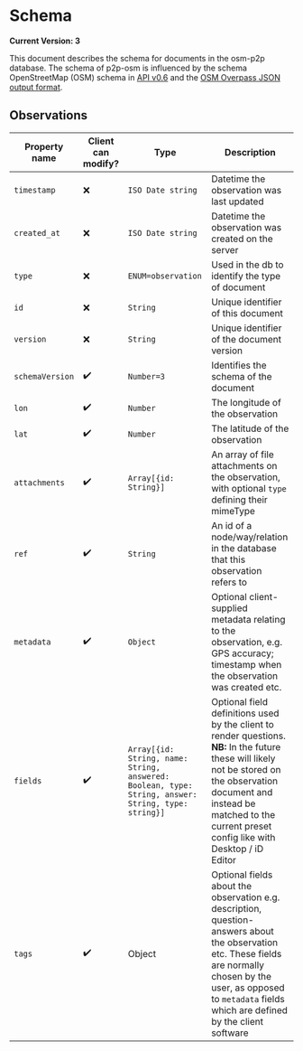 # Schema

**Current Version: 3**

This document describes the schema for documents in the osm-p2p database. The schema of p2p-osm is influenced by the schema OpenStreetMap (OSM) schema in [API v0.6](https://wiki.openstreetmap.org/wiki/API_v0.6) and the [OSM Overpass JSON output format](https://overpass-api.de/output_formats.html).

## Observations

| Property name | Client can modify? | Type | Description |
|---------------|--------------------|------|-------------|
| `timestamp`   |❌| `ISO Date string` | Datetime the observation was last updated |
| `created_at`  |❌| `ISO Date string` | Datetime the observation was created on the server |
| `type`        |❌| `ENUM=observation` | Used in the db to identify the type of document |
| `id`          |❌| `String` | Unique identifier of this document |
| `version`     |❌| `String` | Unique identifier of the document version |
| `schemaVersion` |✔️| `Number=3` | Identifies the schema of the document |
| `lon` |✔️| `Number` | The longitude of the observation |
| `lat` |✔️| `Number` | The latitude of the observation |
| `attachments` |✔️| `Array[{id: String}]` | An array of file attachments on the observation, with optional `type` defining their mimeType |
| `ref` |✔️| `String` | An id of a node/way/relation in the database that this observation refers to |
| `metadata` |✔️| `Object` | Optional client-supplied metadata relating to the observation, e.g. GPS accuracy; timestamp when the observation was created etc. |
| `fields` |✔️| `Array[{id: String, name: String, answered: Boolean, type: String, answer: String, type: string}]` | Optional field definitions used by the client to render questions. **NB:** In the future these will likely not be stored on the observation document and instead be matched to the current preset config like with Desktop / iD Editor |
| `tags` |✔️| Object | Optional fields about the observation e.g. description, question-answers about the observation etc. These fields are normally chosen by the user, as opposed to `metadata` fields which are defined by the client software |
